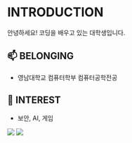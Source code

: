 
# INTRODUCTION
안녕하세요! 코딩을 배우고 있는 대학생입니다.

## 📫 BELONGING
- 영남대학교 컴퓨터학부 컴퓨터공학전공 

## 🔭 INTEREST
- 보안, AI, 게임
  
<img src="https://img.shields.io/badge/Python-FFCA28?style=flat-square&logo=python&logoColor=blue"/>
<img src="https://img.shields.io/badge/C-FFCA28?style=flat-square&logo=c&logoColor=white"/>
